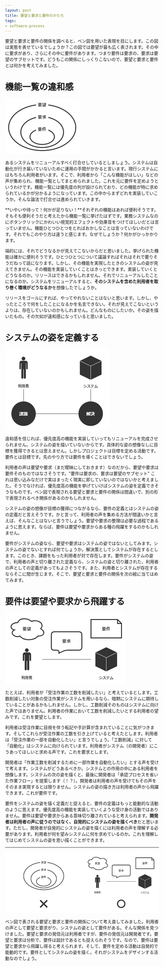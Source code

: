 ```yaml
---
layout: post
title: 要望と要求と要件のかたち
tags: 
- software-process
---
```


要望と要求と要件の関係を調べると、ベン図を用いた表現を目にします。この図は実態を表せているでしょうか？この図では要望が最も広く表されます。その中に要求があり、さらにその中に要件があります。つまり要件は要求の、要求は要望のサブセットです。どうもこの関係にしっくりこないので、要望と要求と要件とは何かを考えてみました。

# 機能一覧の違和感

![ベン図で表される関係](../images/form-of-request-and-requirement/figure-1.png)

あるシステムをリニューアルすべく打合せしているとしましょう。システムは自動化が行き届いていないために運用の手間がかかると言います。現行システムにはもちろん利用者がいます。そこで、利用者から「こんな機能がほしい」などの声が集められ、機能一覧としてまとめられました。これを元に要件を定めようというわけです。機能一覧には優先度の列が設けられており、どの機能が特に求められているかが分かるようになっています。この中からまずどれを実装していこうか。そんな論法で打合せは進められていきます。

**いやいや待って！何かが足りない！**それぞれの機能はあれば便利そうです。そもそも便利そうだと考えたから機能一覧に挙げたはずです。業務システムなのにボタンクリックにかわいい視覚的エフェクトや効果音をつけてほしいだとは言っていません。機能ひとつひとつをとればおかしなことは言っていないわけです。それでもこのやり方は違うと感じます。なぜでしょうか？何かがひっかかります。

端的には、それでどうなるかが見えてこないからだと思いました。挙げられた機能は確かに便利そうです。ひとつひとつについて議論すればそれはそれで要りそうだねって話になります。しかし、その機能を実現したときのシステムの姿が見えてきません。その機能を実装していくことはきっとできます。実装していくとどうなるのか。リリースはできるかもしれません。それでリニューアルしたことになるのか。システムをリニューアルすると、**そのシステムを含めた利用者を取り巻く環境がどうなるか**を想像したでしょうか。

リリースをゴールにすれば、やってやれないことはないと思います。しかし、やったところで何をしたことになるかを名言できない。それが見えてこないというよりは、存在していないのかもしれません。どんなものにしたいか。その姿を描いたもの。その欠如が違和感になっていると思いました。

# システムの姿を定義する

![課題と解決](../images/form-of-request-and-requirement/figure-2.png)

違和感を信じれば、優先度高の機能を実装していってもリニューアルを完成させられません。システムの姿を描いていないからです。具体的な姿の想像なしに目標を獲得できるとは思えません。しかしプロジェクトは目標を定める活動です。要件とは目標です。先のやり方では要件を導くことはできないでしょう。

利用者の声は要望や要求（まだ曖昧にしておきます）なのだから、要望や要求は要件そのものではなさそうです。"要件は要求の、要求は要望のサブセット" これは思い込みなだけで実はまったく現実に即していないのではないかと考えました。そうでなければ、優先度高の機能を挙げていけばシステムの姿を定義できそうなものです。ベン図で表現される要望と要求と要件の関係は間違いで、別の形で表現されるべき関係があるのかもしれません。

システムの姿の想像が目標の獲得につながるなら、要件の定義とはシステムの姿の定義だと言えそうです。かと言って、利用者の声を集める方法が間違いかと言えば、そんなことはないと言うでしょう。要望や要求の整理は必要な過程であるように思えます。ならば、要件は要望や要求からある種の飛躍をするのかもしれません。

要件がシステムの姿なら、要望や要求はシステムの姿ではないとしてみます。システムの姿でないとすれば何でしょうか。解決策としてシステムが存在するとします。このとき、課題をもった利用者が対で存在します。要件がシステムの姿で、利用者の声と切り離された定義なら、システムの姿と切り離された、利用者の声としての定義があってもよさそうです。また、利用者とシステムが存在するならそこに間が生じます。そこで、要望と要求と要件の関係を次の絵に当てはめてみます。

# 要件は要望や要求から飛躍する

![利用者の声とシステムの姿](../images/form-of-request-and-requirement/figure-3.png)

たとえば、利用者が「受注作業の工数を削減したい」と考えているとします。工数削減したい対象の受注作業がシステムを用いるなら、暗黙にシステムに期待していることがあるかもしれません。しかし、工数削減そのものはシステムに向けた声ではありません。利用者の作業において工数を削減したいとする利用者の望みです。これを要望とします。

利用者は受注作業に目視を伴う転記や手計算が含まれていることに気がつきます。そしてこれらが受注作業の工数を引き上げていると考えたとします。利用者は「受注作業の一部を自動化したい」と言うでしょう。「工数削減」に対して「自動化」はシステムに向けられています。利用者がシステム（の開発者）にこうあってほしいと求める声です。これを要求とします。

開発者は「作業工数を削減するために一部作業を自動化したい」とする声を受けて考えます。システムがどうあるべきか。システムとの作用の中にある利用者を想像します。システムの次の姿を描くと、最後に開発者は「承認プロセスを省いた作業フロー」を提案します（！？）。開発者は利用者の声を受けてもその声をそのまま実現するとは限りません。システムの姿の描き方は利用者の声から飛躍できます。これが要件です。

要件をシステムの姿を描く定義だと捉えると、要件の定義はもっと能動的な活動のように思えます。優先度高の機能を実装していくような受け身の活動ではありません。要件は要望や要求からある意味切り離されていると考えられます。**開発者は利用者の声に従うのではなく、自発的にシステムの姿を描くべき**だと思います。ただし、開発者が自発的にシステムの姿を描くには利用者の声を理解する必要があります。利用者が何を望みシステムに何を求めているのか。これを理解してはじめてシステムの姿を思い描くことができます。

---

![要望と要求と要件の新しいかたち](../images/form-of-request-and-requirement/figure-4.png)

ベン図で表される要望と要求と要件の関係について考え直してみました。利用者の声として要望と要求がり、システムの姿として要件がある。そんな関係を見つけました。要望と要求の発信元は利用者ですが、要件の発信元は開発者です。要望と要求は分析で、要件は設計であるとも捉えられそうです。なので、要件は要望と要求から飛躍し得ると考えられます。そして、要件を定める活動は自発的で能動的です。要件としてシステムの姿を描く。それがシステムをデザインする活動なのでしょう。
